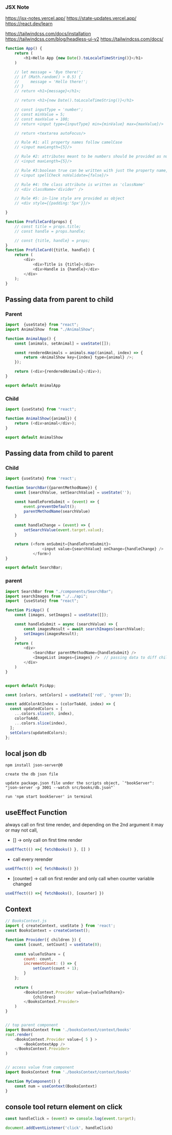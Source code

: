 ### JSX Note
https://jsx-notes.vercel.app/
https://state-updates.vercel.app/
https://react.dev/learn

https://tailwindcss.com/docs/installation
https://tailwindcss.com/blog/headless-ui-v2
https://tailwindcss.com/docs/


```js
function App() {
    return (
        <h1>Hello App {new Date().toLocaleTimeString()}</h1>
    )

    // let message = 'Bye there!';
    // if (Math.random() > 0.5) {
    //     message = 'Hello there!';
    // }
    // return <h1>{message}</h1>;

    // return <h1>{new Date().toLocaleTimeString()}</h1>

    // const inputType = 'number';
    // const minValue = 5;
    // const maxValue = 100;
    // return <input type={inputType} min={minValue} max={maxValue}/>

    // return <textarea autoFocus/>

    // Rule #1: all property names follow camelCase
    // <input maxLength={5}/>

    // Rule #2: attributes meant to be numbers should be provided as numbers with curly braces
    // <input maxLength={5}/>

    // Rule #3:boolean true can be written with just the property name, false should be written with curly braces
    // <input spellCheck noValidate={false}/>

    // Rule #4: the class attribute is written as 'className'
    // <div className='divider' />

    // Rule #5: in-line style are provided as object
    // <div style={{padding:'5px'}}/>

}
```


```js
function ProfileCard(props) {
    // const title = props.title;
    // const handle = props.handle;

    // const {title, handle} = props;
}
function ProfileCard({title, handle}) {
    return (
        <div>
            <div>Title is {title}</div>
            <div>Handle is {handle}</div>
        </div>
    );
}
```

## Passing data from parent to child
### Parent
```js
import  {useState} from "react";
import AnimalShow  from "./AnimalShow";

function AnimalApp() {
    const [animals, setAnimal] = useState([]);

    const renderedAnimals = animals.map((animal, index) => {
        return <AnimalShow key={index} type={animal} />;
    });

    return (<div>{renderedAnimals}</div>);
}

export default AnimalApp
```

### Child
```js
import {useState} from "react";

function AnimalShow({animal}) {
    return (<div>animal</div>);
}

export default AnimalShow
```

## Passing data from child to parent
### Child
```js
import {useState} from 'react';

function SearchBar({parentMethodName}) {
    const [searchValue, setSearchValue] = useState('');

    const handleFormSubmit = (event) => {
        event.preventDefault();
        parentMethodName(searchValue)
    }

    const handleChange = (event) => {
        setSearchValue(event.target.value);
    }

    return (<form onSubmit={handleFormSubmit}>
                <input value={searchValue} onChange={handleChange} />
            </form>)
}

export default SearchBar;
```

### parent
```js
import SearchBar from "./components/SearchBar";
import searchImages from "./../api";
import  {useState} from "react";

function PicApp() {
    const [images, setImages] = useState([]);

    const handleSubmit = async (searchValue) => {
        const imagesResult = await searchImages(searchValue);
        setImages(imagesResult);
    }
    return (
        <div>
            <SearchBar parentMethodName={handleSubmit} />
            <ImageList images={images} />  // passing data to diff child component
        </div>
    )
}


export default PicApp;
```

```js
const [colors, setColors] = useState(['red', 'green']);

const addColorAtIndex = (colorToAdd, index) => {
  const updatedColors = [
    ...colors.slice(0, index),
    colorToAdd,
    ...colors.slice(index),
  ];
  setColors(updatedColors);
};

```


## local json db
```
npm install json-server@0

create the db json file

update package.json file under the scripts object, `"bookServer": "json-server -p 3001 --watch src/books/db.json"`

run 'npm start bookServer' in terminal
```


## useEffect Function
always call on first time render, and depending on the 2nd argument it may or may not call,
* [] -> only call on first time render
```js
useEffect(() =>{ fetchBooks() }, [] )
```

* call every rerender
```js
useEffect(() =>{ fetchBooks() })
```
* [counter] -> call on first render and only call when counter variable changed
```js
useEffect(() =>{ fetchBooks(), [counter] })
```


## Context

```js
// BooksContext.js
import { createContext, useState } from 'react';
const BooksContext = createContext();

function Provider({ children }) {
    const [count, setCount] = useState(0);
    
    const valueToShare = {
        count: count,
        incrementCount: () => {
            setCount(count + 1);
        }
    };
    
    return (
        <BooksContext.Provider value={valueToShare}>
            {children}
        </BooksContext.Provider>
    )
}


// top parent component
import BooksContext from './booksContext/context/books'
root.render(
    <BooksContext.Provider value={ 5 } >
        <BookContextApp />
    </BooksContext.Provider>
)


// access value from component
import BooksContext from './booksContext/context/books'

function MyComponent() {
    const num = useContext(BooksContext)
}
```

## console tool return element on click
```js
const handleClick = (event) => console.log(event.target);

document.addEventListener('click', handleClick)
```


